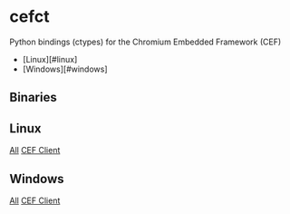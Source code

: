 # cefct

Python bindings (ctypes) for the Chromium Embedded Framework (CEF)

* [Linux][#linux]
* [Windows][#windows]

## Binaries

## Linux
[All](https://cef-builds.spotifycdn.com/index.html#linux64:cef_binary_104.4.18+g2587cf2+chromium-104.0.5112.81)
[CEF Client](https://cef-builds.spotifycdn.com/cef_binary_104.4.22%2Bg181df42%2Bchromium-104.0.5112.81_linux64_client.tar.bz2)

## Windows
[All](https://cef-builds.spotifycdn.com/index.html#windows64:cef_binary_104.4.18+g2587cf2+chromium-104.0.5112.81)
[CEF Client](https://cef-builds.spotifycdn.com/cef_binary_104.4.22%2Bg181df42%2Bchromium-104.0.5112.81_windows64_client.tar.bz2)
